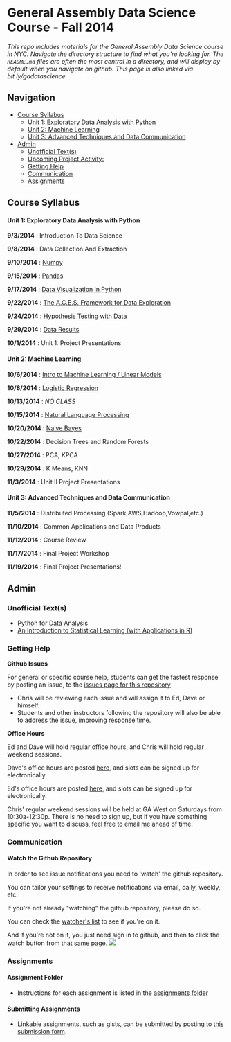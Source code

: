 # General Assembly Data Science Course - Fall 2014

*This repo includes materials for the General Assembly Data Science course in NYC. Navigate the directory structure to find what you're looking for. The `README.md` files are often the most central in a directory, and will display by default when you navigate on github. This page is also linked via bit.ly/gadatascience*



## Navigation 

- [Course Syllabus](#user-content-course-syllabus)
	- [Unit 1: Exploratory Data Analysis with Python](#user-content-unit-1-exploratory-data-analysis-with-python)
	- [Unit 2: Machine Learning](#user-content-unit-2-machine-learning)
	- [Unit 3: Advanced Techniques and Data Communication](#user-content-unit-3-advanced-techniques-and-data-communication)
- [Admin](#user-content-admin)
	- [Unofficial Text(s)](#user-content-unofficial-texts)
	- [Upcoming Project Activity:](#user-content-upcoming-project-activity)
	- [Getting Help](#user-content-getting-help)
	- [Communication](#user-content-communication)
	- [Assignments](#user-content-assignments)


## Course Syllabus
 
#### Unit 1: Exploratory Data Analysis with Python

 **9/3/2014** : Introduction To Data Science
 
 **9/8/2014** : Data Collection And Extraction
 
 **9/10/2014** : [Numpy](https://github.com/TeachingDataScience/data-science-course/tree/forstudentviewing/03_numpy)
 
 **9/15/2014** : [Pandas](https://github.com/TeachingDataScience/data-science-course/tree/forstudentviewing/04_pandas)
 
 **9/17/2014** : [Data Visualization in Python](https://github.com/TeachingDataScience/data-science-course/tree/forstudentviewing/05_Data_Visualization)
 
 **9/22/2014** : [The A.C.E.S. Framework for Data Exploration](06_EDA/)
 
 **9/24/2014** : [Hypothesis Testing with Data](https://github.com/TeachingDataScience/data-science-course/tree/forstudentviewing/07_experimental_design)
 
 **9/29/2014** : [Data Results](08_data_results/)
 
 **10/1/2014** : Unit 1: Project Presentations
 
 
#### Unit 2: Machine Learning
 
 **10/6/2014** : [Intro to Machine Learning / Linear Models](https://github.com/TeachingDataScience/data-science-course/tree/forstudentviewing/09_linear_regression)
 
 **10/8/2014** : [Logistic Regression](10_logistic/)
 
 **10/13/2014** : *NO CLASS*
 
**10/15/2014** :    [Natural Language Processing](https://github.com/TeachingDataScience/data-science-course/tree/forstudentviewing/11_nltk)

**10/20/2014** :    [Naive Bayes](12_Naive_Bayes)

**10/22/2014** :    Decision Trees and Random Forests

**10/27/2014** :  PCA, KPCA

**10/29/2014** :  K Means, KNN

**11/3/2014** :   Unit II Project Presentations

#### Unit 3: Advanced Techniques and Data Communication

**11/5/2014** :   Distributed Processing (Spark,AWS,Hadoop,Vowpal,etc.)

**11/10/2014** :  Common Applications and Data Products

**11/12/2014** :  Course Review

**11/17/2014** :  Final Project Workshop

**11/19/2014** :  Final Project Presentations!

 
 
 
<!-- 
 
 To remove dates: http://regexr.com/39gbs 
 
--> 
 

## Admin

### Unofficial Text(s)
* [Python for Data Analysis](http://shop.oreilly.com/product/0636920023784.do)
* [An Introduction to Statistical Learning (with Applications in R)](http://www-bcf.usc.edu/~gareth/ISL/)


### Getting Help

**Github Issues**

For general or specific course help, students can get the fastest response by posting an issue, to the [issues page for this repository](https://github.com/TeachingDataScience/data-science-course/issues)

* Chris will be reviewing each issue and will assign it to Ed, Dave or himself.
* Students and other instructors following the repository will also be able to address the issue, improving response time.


**Office Hours**

Ed and Dave will hold regular office hours, and Chris will hold regular weekend sessions.

Dave's office hours are posted [here](https://accounts.google.com/ServiceLogin?service=cl&passive=1209600&continue=https://www.google.com/calendar/selfsched?sstoken%3DUUJjNUJzODlzeDdPfGRlZmF1bHR8MTQ3MjQwYzU4M2M3NmFkODRhMTdhN2Y1MDNlNjE2NGI&followup=https://www.google.com/calendar/selfsched?sstoken%3DUUJjNUJzODlzeDdPfGRlZmF1bHR8MTQ3MjQwYzU4M2M3NmFkODRhMTdhN2Y1MDNlNjE2NGI&scc=1), and slots can be signed up for electronically.

Ed's office hours are posted [here](https://www.google.com/calendar/selfsched?sstoken=UUowVUZtNDJlNGlJfGRlZmF1bHR8MDUxMjk5YmEzMDQyMTJkN2ZjZjY3NmUwNmVkMWZiNzg), and slots can be signed up for electronically.

Chris' regular weekend sessions will be held at GA West on Saturdays from 10:30a-12:30p. There is no need to sign up, but if you have something specific you want to discuss, feel free to [email me](mailto:rwc.sheehan@gmail.com?subject=DAT13%20Office%20Hours) ahead of time.

### Communication

#### Watch the Github Repository

In order to see issue notifications you need to 'watch' the github repository.

You can tailor your settings to receive notifications via email, daily, weekly, etc.

If you're not already "watching" the github repository, please do so.

You can check the [watcher's list](https://github.com/TeachingDataScience/data-science-course/watchers) to see if you're on it.

And if you're not on it, you just need sign in to github, and then to click the watch button from that same page.
![](http://note.io/XQGFnA)


### Assignments

#### Assignment Folder

* Instructions for each assignment is listed in the [assignments folder](assignments/)

#### Submitting Assignments

* Linkable assignments, such as gists, can be submitted by posting to [this submission form](https://docs.google.com/forms/d/1TzvQCYruLcTLzfCQBcjhp7INLZWvwErCqTaFCU7LhpE/viewform?usp=send_form).

<!--
* Some assigments may require submitting via google drive.  These should include the student last name in the filename and be placed in the appropriate folder of the [submissions google drive folder](https://drive.google.com/a/scaleanalytics.com/#folders/0B2_NWQOfrbk-WWhWNHROaDQ2YU0).
-->





 
 
